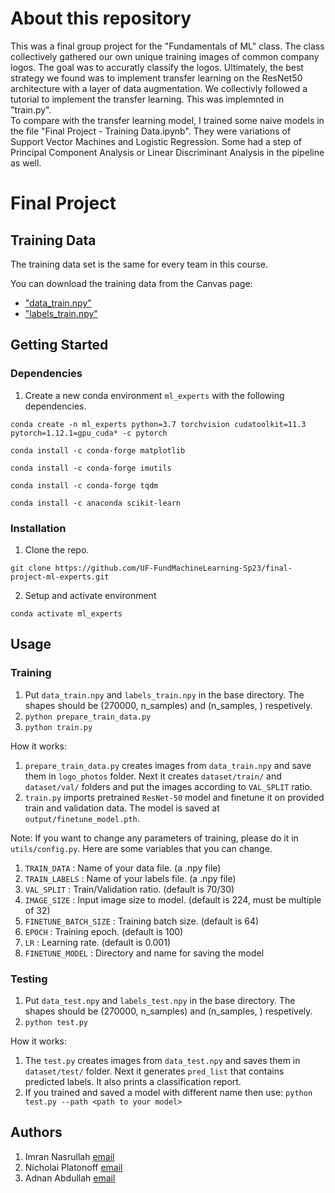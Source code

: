 
# About this repository
This was a final group project for the "Fundamentals of ML" class. The class collectively gathered our own unique training images of common company logos. The goal was to accuratly classify the logos. Ultimately, the best strategy we found was to implement transfer learning on the ResNet50 architecture with a layer of data augmentation. We collectivly followed a tutorial to implement the transfer learning. This was implemnted in "train.py".  
To compare with the transfer learning model, I trained some naive models in the file "Final Project - Training Data.ipynb". They were variations of Support Vector Machines and Logistic Regression. Some had a step of Principal Component Analysis or Linear Discriminant Analysis in the pipeline as well. 

# Final Project

## Training Data

The training data set is the same for every team in this course.

You can download the training data from the Canvas page:

* ["data_train.npy"](https://ufl.instructure.com/files/76267874/download?download_frd=1)
* ["labels_train.npy"](https://ufl.instructure.com/files/76267876/download?download_frd=1)


## Getting Started

### Dependencies

1. Create a new conda environment `ml_experts` with the following dependencies.

`conda create -n ml_experts python=3.7 torchvision cudatoolkit=11.3 pytorch=1.12.1=gpu_cuda* -c pytorch`

`conda install -c conda-forge matplotlib`

`conda install -c conda-forge imutils`

`conda install -c conda-forge tqdm`

`conda install -c anaconda scikit-learn`

### Installation

1. Clone the repo.

`git clone https://github.com/UF-FundMachineLearning-Sp23/final-project-ml-experts.git`

2. Setup and activate environment

`conda activate ml_experts`

## Usage

### Training
1. Put `data_train.npy` and `labels_train.npy` in the base directory. The shapes should be (270000, n_samples) and (n_samples, ) respetively. 
2. `python prepare_train_data.py`
3. `python train.py`

How it works:
1. `prepare_train_data.py` creates images from `data_train.npy` and save them in `logo_photos` folder. Next it creates `dataset/train/` and `dataset/val/` folders and put the images according to `VAL_SPLIT` ratio.
2. `train.py` imports pretrained `ResNet-50` model and finetune it on provided train and validation data. The model is saved at `output/finetune_model.pth`.

Note: If you want to change any parameters of training, please do it in `utils/config.py`. Here are some variables that you can change.
1. `TRAIN_DATA` : Name of your data file. (a .npy file)
2. `TRAIN_LABELS` : Name of your labels file. (a .npy file)
3. `VAL_SPLIT` : Train/Validation ratio. (default is 70/30)
4. `IMAGE_SIZE` : Input image size to model. (default is 224, must be multiple of 32)
5. `FINETUNE_BATCH_SIZE` : Training batch size. (default is 64)
6. `EPOCH` : Training epoch. (default is 100)
7. `LR` : Learning rate. (default is 0.001)
8. `FINETUNE_MODEL` : Directory and name for saving the model

### Testing
1. Put `data_test.npy` and `labels_test.npy` in the base directory. The shapes should be (270000, n_samples) and (n_samples, ) respetively. 
2. `python test.py`

How it works:
1. The `test.py` creates images from `data_test.npy` and saves them in `dataset/test/` folder. Next it generates `pred_list` that contains predicted labels. It also prints a classification report.
2. If you trained and saved a model with different name then use: `python test.py --path <path to your model>`

## Authors
1. Imran Nasrullah [email](nasrullah.i@ufl.edu)
2. Nicholai Platonoff [email](nplatonoff@ufl.edu)
3. Adnan Abdullah [email](adnanabdullah@ufl.edu)
